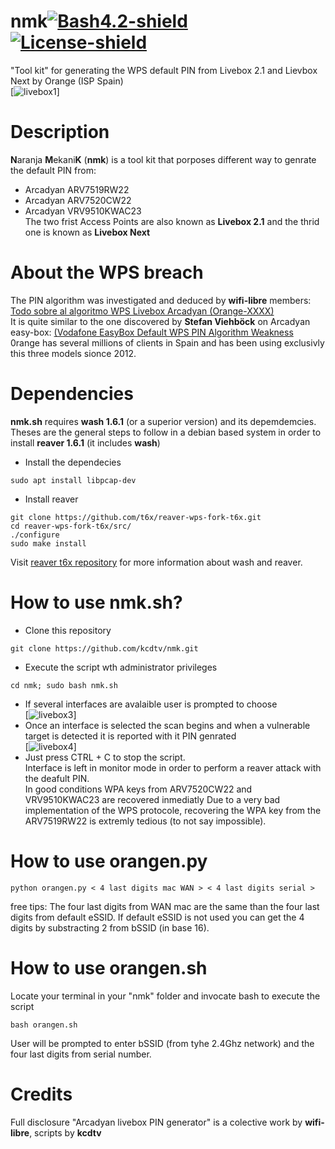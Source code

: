 # nmk[![Bash4.2-shield]](http://tldp.org/LDP/abs/html/bashver4.html#AEN21220) [![License-shield]](https://raw.githubusercontent.com/v1s1t0r1sh3r3/airgeddon/master/LICENSE.md)   
"Tool kit" for generating the WPS default PIN from Livebox 2.1 and Lievbox Next by Orange (ISP Spain)  
[![livebox1]]  

# Description
**N**aranja **M**ekani**K** (**nmk**) is a tool kit that porposes different way to genrate the default PIN from: 
 - Arcadyan ARV7519RW22 
 - Arcadyan ARV7520CW22  
 - Arcadyan VRV9510KWAC23  
The two frist Access Points are also known as **Livebox 2.1** and the thrid one is known as **Livebox Next**

 
 # About the WPS breach
The PIN algorithm was investigated and deduced by **wifi-libre** members: [Todo sobre al algoritmo WPS Livebox Arcadyan (Orange-XXXX)](https://www.wifi-libre.com/topic-869-todo-sobre-al-algoritmo-wps-livebox-arcadyan-orange-xxxx.html#p7018)  
It is quite similar to the one discovered by **Stefan Viehböck** on Arcadyan easy-box: [(Vodafone EasyBox Default WPS PIN Algorithm Weakness](http://seclists.org/fulldisclosure/2013/Aug/51)  
0range has several millions of clients in Spain and has been using exclusivly this three models sionce 2012.  

# Dependencies
**nmk.sh** requires **wash 1.6.1** (or a superior version) and its depemdemcies.  
Theses are the general steps to follow in a debian based system in order to install **reaver 1.6.1** (it includes **wash**)  
 - Install the dependecies    
~~~
sudo apt install libpcap-dev
~~~
 - Install reaver
~~~
git clone https://github.com/t6x/reaver-wps-fork-t6x.git
cd reaver-wps-fork-t6x/src/
./configure
sudo make install
~~~  
Visit [reaver t6x repository](https://github.com/t6x/reaver-wps-fork-t6x) for more information about wash and reaver.  


# How to use nmk.sh?
 - Clone this repository  
 ~~~
 git clone https://github.com/kcdtv/nmk.git
 ~~~
 - Execute the script wth administrator privileges
 ~~~
 cd nmk; sudo bash nmk.sh
 ~~~  
 
 - If several interfaces are avalaible user is prompted to choose  
[![livebox3]]  
 - Once an interface is selected the scan begins and when a vulnerable target is detected it is reported with it PIN genrated  
 [![livebox4]]  
 - Just press CTRL + C to stop the script.  
 Interface is left in monitor mode in order to perform a reaver attack with the deafult PIN.  
 In good conditions WPA keys from ARV7520CW22 and VRV9510KWAC23 are recovered inmediatly 
 Due to a very bad implementation of the WPS protocole, recovering the WPA key from the ARV7519RW22 is extremly tedious (to not say impossible).   
   
# How to use orangen.py
```
python orangen.py < 4 last digits mac WAN > < 4 last digits serial > 
```
free tips: The four last digits from WAN mac are the same than the four last digits from default eSSID. If default eSSID is not used you can get the 4 digits by substracting 2 from bSSID (in base 16).  
  
  
# How to use orangen.sh  
Locate your terminal in your "nmk" folder and invocate bash to execute the script  
```
bash orangen.sh
```  
User will be prompted to enter bSSID (from tyhe 2.4Ghz network) and the four last digits from serial number.  


# Credits
Full disclosure "Arcadyan livebox PIN generator" is a colective work  by **wifi-libre**, scripts by **kcdtv**





[livebox1]: https://www.wifi-libre.com/img/members/3/livebox_default_PIN_4.jpg
[lievbox2]: http://pix.toile-libre.org/upload/original/1503195806.png
[livebox3]: http://pix.toile-libre.org/upload/original/1503190103.png
[livebox4]: http://pix.toile-libre.org/upload/original/1503191121.png
[lievbox5]: http://pix.toile-libre.org/upload/original/1503197042.png
[Bash4.2-shield]: https://img.shields.io/badge/bash-4.2%2B-blue.svg?style=flat-square&colorA=273133&colorB=00db00 "Bash 4.2 or later"
[License-shield]: https://img.shields.io/badge/license-GPL%20v3%2B-blue.svg?style=flat-square&colorA=273133&colorB=bd0000 "GPL v3+"  
